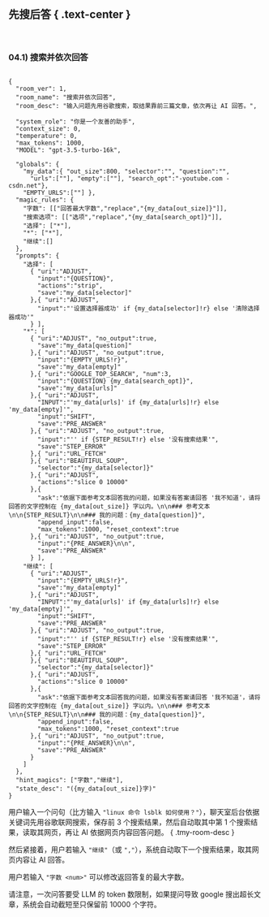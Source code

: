 先搜后答 { .text-center }
--------

&nbsp;

### 04.1) 搜索并依次回答

<pre><code class="tmy-room">
{
  "room_ver": 1,
  "room_name": "搜索并依次回答",
  "room_desc": "输入问题先用谷歌搜索，取结果靠前三篇文章，依次再让 AI 回答。",
  
  "system_role": "你是一个友善的助手",
  "context_size": 0,
  "temperature": 0,
  "max_tokens": 1000,
  "MODEL": "gpt-3.5-turbo-16k",
  
  "globals": {
    "my_data":{ "out_size":800, "selector":"", "question":"",
      "urls":[""], "empty":[""], "search_opt":"-youtube.com -csdn.net"},
    "EMPTY_URLS":[""] },
  "magic_rules": {
    "字数": [["回答最大字数","replace","{my_data[out_size]}"]],
    "搜索选项": [["选项","replace","{my_data[search_opt]}"]],
    "选择": ["*"],
    "*": ["*"],
    "继续":[]
  },
  "prompts": {
    "选择": [
      { "uri":"ADJUST",
        "input":"{QUESTION}",
        "actions":"strip",
        "save":"my_data[selector]"
      },{ "uri":"ADJUST",
        "input":"'设置选择器成功' if {my_data[selector]!r} else '清除选择器成功'"
      } ],
    "*": [
      { "uri":"ADJUST", "no_output":true,
        "save":"my_data[question]"
      },{ "uri":"ADJUST", "no_output":true,
        "input":"{EMPTY_URLS!r}",
        "save":"my_data[empty]"
      },{ "uri":"GOOGLE_TOP_SEARCH", "num":3,
        "input":"{QUESTION} {my_data[search_opt]}",
        "save":"my_data[urls]"
      },{ "uri":"ADJUST",
        "INPUT":"'my_data[urls]' if {my_data[urls]!r} else 'my_data[empty]'",
        "input":"SHIFT",
        "save":"PRE_ANSWER"
      },{ "uri":"ADJUST", "no_output":true,
        "input":"'' if {STEP_RESULT!r} else '没有搜索结果'",
        "save":"STEP_ERROR"
      },{ "uri":"URL_FETCH"
      },{ "uri":"BEAUTIFUL_SOUP",
        "selector":"{my_data[selector]}"
      },{ "uri":"ADJUST",
        "actions":"slice 0 10000"
      },{
        "ask":"依据下面参考文本回答我的问题，如果没有答案请回答 '我不知道'，请将回答的文字控制在 {my_data[out_size]} 字以内。\n\n### 参考文本\n\n{STEP_RESULT}\n\n### 我的问题：{my_data[question]}",
        "append_input":false,
        "max_tokens":1000, "reset_context":true
      },{ "uri":"ADJUST", "no_output":true,
        "input":"{PRE_ANSWER}\n\n",
        "save":"PRE_ANSWER"
      } ],
    "继续": [
      { "uri":"ADJUST",
        "input":"{EMPTY_URLS!r}",
        "save":"my_data[empty]"
      },{ "uri":"ADJUST",
        "INPUT":"'my_data[urls]' if {my_data[urls]!r} else 'my_data[empty]'",
        "input":"SHIFT",
        "save":"PRE_ANSWER"
      },{ "uri":"ADJUST", "no_output":true,
        "input":"'' if {STEP_RESULT!r} else '没有搜索结果'",
        "save":"STEP_ERROR"
      },{ "uri":"URL_FETCH"
      },{ "uri":"BEAUTIFUL_SOUP",
        "selector":"{my_data[selector]}"
      },{ "uri":"ADJUST",
        "actions":"slice 0 10000"
      },{
        "ask":"依据下面参考文本回答我的问题，如果没有答案请回答 '我不知道'，请将回答的文字控制在 {my_data[out_size]} 字以内。\n\n### 参考文本\n\n{STEP_RESULT}\n\n### 我的问题：{my_data[question]}",
        "append_input":false,
        "max_tokens":1000, "reset_context":true
      },{ "uri":"ADJUST", "no_output":true,
        "input":"{PRE_ANSWER}\n\n",
        "save":"PRE_ANSWER"
      }
    ]
  },
  "hint_magics": ["字数","继续"],
  "state_desc": "({my_data[out_size]}字)"
}
</code></pre>

用户输入一个问句（比方输入 `"linux 命令 lsblk 如何使用？"`），聊天室后台依据关键词先用谷歌联网搜索，保存前 3 个搜索结果，然后自动取其中第 1 个搜索结果，读取其网页，再让 AI 依据网页内容回答问题。
{ .tmy-room-desc }

然后紧接着，用户若输入 `"继续"`（或 `","`），系统自动取下一个搜索结果，取其网页内容让 AI 回答。

用户若输入 `"字数 <num>"` 可以修改返回答复的最大字数。

请注意，一次问答要受 LLM 的 token 数限制，如果提问导致 google 搜出超长文章，系统会自动截短至只保留前 10000 个字符。

&nbsp;
